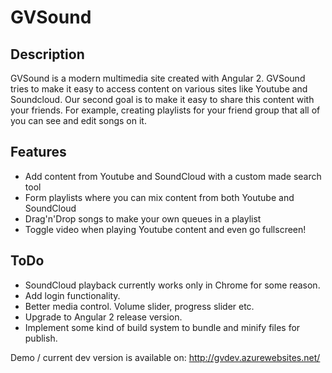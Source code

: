# GVSound

## Description
GVSound is a modern multimedia site created with Angular 2. GVSound tries to make it easy to access content on various sites like Youtube
and Soundcloud. Our second goal is to make it easy to share this content with your friends. For example, creating playlists for your friend group that all of you can see and edit songs on it.

## Features
- Add content from Youtube and SoundCloud with a custom made search tool
- Form playlists where you can mix content from both Youtube and SoundCloud
- Drag'n'Drop songs to make your own queues in a playlist
- Toggle video when playing Youtube content and even go fullscreen!

## ToDo
- SoundCloud playback currently works only in Chrome for some reason.
- Add login functionality.
- Better media control. Volume slider, progress slider etc.
- Upgrade to Angular 2 release version.
- Implement some kind of build system to bundle and minify files for publish.

Demo / current dev version is available on: http://gvdev.azurewebsites.net/


